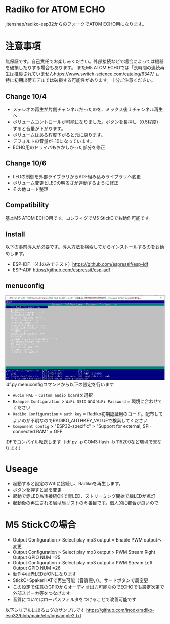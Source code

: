 # Radiko for ATOM ECHO
jitenshap/radiko-esp32からのフォークでATOM ECHO用になります。

# 注意事項
無保証です。自己責任でお楽しみください。外部接続などで場合によっては機器を破損したりする場合もあります。
またM5 ATOM ECHOでは「長時間の連続再生は推奨されていませんhttps://www.switch-science.com/catalog/6347/
」。特に初期出荷モデルでは破損する可能性があります。十分ご注意ください。

## Change 10/4
- ステレオの再生が片側チャンネルだったのを、ミックス後１チャンネル再生へ
- ボリュームコントロールが可能になりました。ボタンを長押し（0.5程度）すると音量が下がります。
- ボリュームはある程度下がると元に戻ります。
- デフォルトの音量が-10になっています。
- ECHO用のドライバもおかしかった部分を修正

## Change 10/6
- LEDの制御を外部ライブラリからADF組み込みライブラリへ変更
- ボリューム変更とLEDの明るさが連動するように修正
- その他コード整理

## Compatibility
基本M5 ATOM ECHO用です。コンフィグでM5 StickCでも動作可能です。

## Install
以下の事前導入が必要です。導入方法を検索してからインストールするのをお勧めします。
- ESP-IDF　(4.1のみでテスト）https://github.com/espressif/esp-idf
- ESP-ADF https://github.com/espressif/esp-adf

## menuconfig
![png](https://github.com/inodx/radiko-esp32/blob/main/etc/screenshot1.png)
idf.py menuconfigコマンドから以下の設定を行います

- `Audio HAL` = `Custom audio board`を選択
- `Example Configuration` > `WiFi SSID` and `WiFi Password` = 環境に合わせてください
- `Radiko Configuration` > `auth key` = Radiko初期認証用のコード。配布してよいのか不明なのでRADIKO_AUTHKEY_VALUEで検索してください
- `Component config` > "ESP32-specific" > "Support for external, SPI-connected RAM" = OFF

IDFでコンパイル転送します（idf.py -p COM3 flash -b 115200など環境で異なります）

# Useage
- 起動すると設定のWifiに接続し、Radikoを再生します。
- ボタンを押すと局を変更
- 起動で赤LED,Wifi接続OKで青LED、ストリーミング開始で緑LEDが点灯
- 起動後の再生される局は局リストの６番目です。個人的に都合が良いので

# M5 StickCの場合
- Output Configuration > Select play mp3 output   = Enable PWM outputへ変更
- Output Configuration > Select play mp3 output > PWM Stream Right Output GPIO NUM =25
- Output Configuration > Select play mp3 output > PWM Stream Left Output GPIO NUM =26
- 動作中は赤LEDがONになります
- StickC+SpakerHATで再生可能（音質悪い）。サードボタンで局変更
- この設定で任意のGPIOからオーディオ出力可能なのでECHOでも設定次第で外部スピーカ等をつなげます
- 音質についてはローパスフィルタをつけることで改善可能です



以下シリアルに出るログのサンプルです
https://github.com/inodx/radiko-esp32/blob/main/etc/logsample2.txt
